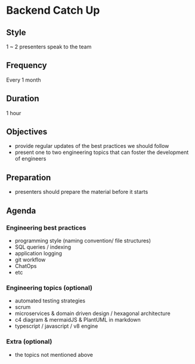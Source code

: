 # Backend Catch Up

## Style
1 ~ 2 presenters speak to the team

## Frequency
Every 1 month

## Duration
1 hour

## Objectives
- provide regular updates of the best practices we should follow
- present one to two engineering topics that can foster the development of engineers

## Preparation
- presenters should prepare the material before it starts

## Agenda

### Engineering best practices
- programming style (naming convention/ file structures)
- SQL queries / indexing
- application logging
- git workflow
- ChatOps
- etc

### Engineering topics (optional)
- automated testing strategies
- scrum
- microservices & domain driven design / hexagonal architecture
- c4 diagram & mermaidJS & PlantUML in markdown
- typescript / javascript / v8 engine

### Extra (optional)
- the topics not mentioned above
